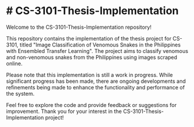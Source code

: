 # # CS-3101-Thesis-Implementation

Welcome to the CS-3101-Thesis-Implementation repository!

This repository contains the implementation of the thesis project for CS-3101, titled "Image Classification of Venomous Snakes in the Philippines with Ensembled Transfer Learning". The project aims to classify venomous and non-venomous snakes from the Philippines using images scraped online.

Please note that this implementation is still a work in progress. While significant progress has been made, there are ongoing developments and refinements being made to enhance the functionality and performance of the system.

Feel free to explore the code and provide feedback or suggestions for improvement. Thank you for your interest in the CS-3101-Thesis-Implementation project!
